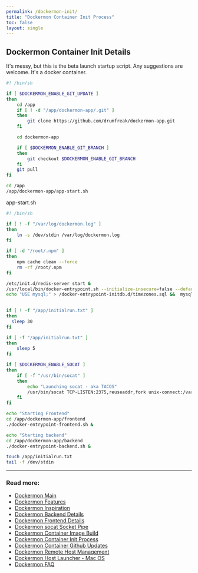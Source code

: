 ```yaml
---
permalink: /dockermon-init/
title: "Dockermon Container Init Process"
toc: false
layout: single
---
```


## Dockermon Container Init Details

It's messy, but this is the beta launch startup script. Any suggestions are welcome. It's a docker container.

```bash
#! /bin/sh

if [ $DOCKERMON_ENABLE_GIT_UPDATE ]
then
    cd /app
    if [ ! -d "/app/dockermon-app/.git" ]
    then
        git clone https://github.com/drumfreak/dockermon-app.git
    fi

    cd dockermon-app

    if [ $DOCKERMON_ENABLE_GIT_BRANCH ]
    then
        git checkout $DOCKERMON_ENABLE_GIT_BRANCH
    fi
    git pull
fi

cd /app
/app/dockermon-app/app-start.sh
```

app-start.sh
``` bash
#! /bin/sh

if [ ! -f "/var/log/dockermon.log" ] 
then
    ln -s /dev/stdin /var/log/dockermon.log
fi

if [ -d "/root/.npm" ] 
then
    npm cache clean --force
    rm -rf /root/.npm
fi

/etc/init.d/redis-server start &
/usr/local/bin/docker-entrypoint.sh --initialize-insecure=false --default-authentication-plugin=mysql_native_password > /var/log/dockermon.log &
echo "USE mysql;" > /docker-entrypoint-initdb.d/timezones.sql &&  mysql_tzinfo_to_sql /usr/share/zoneinfo >> /docker-entrypoint-initdb.d/timezones.sql
  

if [ ! -f "/app/initialrun.txt" ]
then
  sleep 30
fi

if [ -f "/app/initialrun.txt" ]
then
    sleep 5
fi

if [ $DOCKERMON_ENABLE_SOCAT ]
then
    if [ -f "/usr/bin/socat" ]
    then
        echo "Launching socat - aka TACOS"
        /usr/bin/socat TCP-LISTEN:2375,reuseaddr,fork unix-connect:/var/run/docker.sock &
    fi
fi

echo "Starting Frontend"
cd /app/dockermon-app/frontend
./docker-entrypoint-frontend.sh &

echo "Starting backend"
cd /app/dockermon-app/backend 
./docker-entrypoint-backend.sh &

touch /app/initialrun.txt
tail -f /dev/stdin
```



<hr />

### Read more:

- [Dockermon Main](/dockermon)
- [Dockermon Features](/dockermon/dockermon-features)
- [Dockermon Inspiration](/dockermon/dockermon-inspiration)
- [Dockermon Backend Details](/dockermon/dockermon-backend)
- [Dockermon Frontend Details](/dockermon/dockermon-frontend)
- [Dockermon socat Socket Pipe](/dockermon/dockermon-socat)
- [Dockermon Container Image Build](/dockermon/dockermon-container-build)
- [Dockermon Container Init Process](/dockermon/dockermon-init)
- [Dockermon Container Github Updates](/dockermon/dockermon-remote-updates)
- [Dockermon Remote Host Management](/dockermon/dockermon-remote-hosts)
- [Dockermon Host Launcher - Mac OS](/dockermon/dockermon-host-launcher)
- [Dockermon FAQ](/dockermon/dockermon-faq)
